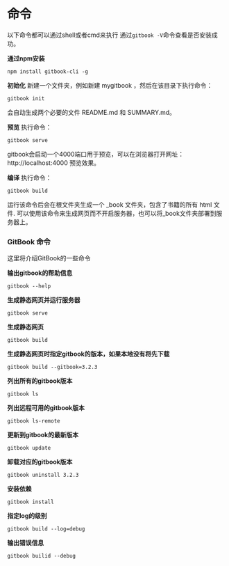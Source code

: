 # 命令
以下命令都可以通过shell或者cmd来执行
通过```gitbook -V```命令查看是否安装成功。

**通过npm安装**
```
npm install gitbook-cli -g
```

**初始化**
新建一个文件夹，例如新建 mygitbook ，然后在该目录下执行命令：
```
gitbook init
```
会自动生成两个必要的文件 README.md 和 SUMMARY.md。

**预览**
执行命令：
```
gitbook serve
```
gitbook会启动一个4000端口用于预览，可以在浏览器打开网址： http://localhost:4000 预览效果。

**编译**
执行命令：
```
gitbook build
```
运行该命令后会在根文件夹生成一个 _book 文件夹，包含了书籍的所有 html 文件. 可以使用该命令来生成网页而不开启服务器，也可以将_book文件夹部署到服务器上。

### GitBook 命令
这里将介绍GitBook的一些命令

**输出gitbook的帮助信息**
```
gitbook --help
```
**生成静态网页并运行服务器**
```
gitbook serve
```
**生成静态网页**
```
gitbook build
```
**生成静态网页时指定gitbook的版本，如果本地没有将先下载**
```
gitbook build --gitbook=3.2.3
```
**列出所有的gitbook版本**
```
gitbook ls
```
**列出远程可用的gitbook版本**
```
gitbook ls-remote
```
**更新到gitbook的最新版本**
```
gitbook update
```
**卸载对应的gitbook版本**
```
gitbook uninstall 3.2.3
```
**安装依赖**
```
gitbook install
```
**指定log的级别**
```
gitbook build --log=debug
```
**输出错误信息**
```
gitbook builid --debug
```
